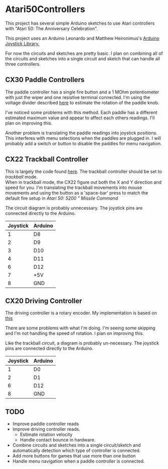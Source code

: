 # Atari50Controllers
This project has several simple Arduino sketches to use Atari controllers 
with "Atari 50: The Anniversary Celebration".

This project uses an Arduino Leonardo and Matthew Heironimus's 
[Arduino Joystick Library.](https://github.com/MHeironimus/ArduinoJoystickLibrary/tree/version-2.0)

For now the circuits and sketches are pretty basic. I plan on combining 
all of the circuits and sketches into a single circuit and sketch that 
can handle all three controllers. 

## CX30 Paddle Controllers
The paddle controller has a single fire button and a 1 MOhm potentiometer 
with just the wiper and one resistive terminal connected.  I'm using the 
voltage divider described
[here](https://www.circuitbasics.com/arduino-ohm-meter/) to estimate the 
rotation of the paddle knob.

I've noticed some problems with this method.  Each paddle has a different 
estimated maximum value and appear to affect each others readings.  I'll
plan on improving this.

Another problem is translating the paddle readings into joystick 
positions.  This interferes with menu selections when the paddles 
are plugged in.  I will probably add a switch or button to 
disable the paddles for menu navigation. 

## CX22  Trackball Controller
This is largely the code found [here](https://jeffpiepmeier.blogspot.com/2016/08/vintage-atari-cx22-trak-ball-with-usb.html). The trackball controller should be set to _trackball_ mode.  
When in trackball mode, the CX22 figure out both the X and Y direction 
and speed for you.  I'm translating the trackball movements into 
mouse movements and using the button as a 'space-bar' press to match
the default fire setup in _Atari 50: 5200 " Missile Command_

The circuit diagram is probably unnecessary.  The joystick pins 
are connected directly to the Arduino.

|  Joystick | Arduino |
| --------- | ------- |
|   1       | D8      |
|   2       | D9      |
|   3       | D10     |
|   4       | D11     |
|   6       | D12     |
|   7       | +5V     |
|   8       | GND     |

## CX20  Driving Controller
The driving controller is a rotary encoder.  My implementation is based on
[this](https://howtomechatronics.com/tutorials/arduino/rotary-encoder-works-use-arduino/)

There are some problems with what I'm doing.  I'm seeing some skipping 
and I'm not handling the speed of rotation.  I plan on improving this.

Like the trackball circuit, a diagram is probably un-necessary.  The joystick pins 
are connected directly to the Arduino.

|  Joystick | Arduino |
| --------- | ------- |
|   1       | D0      |
|   2       | D1      |
|   6       | D12     |
|   8       | GND     |


## TODO
* Improve paddle controller reads
* Improve driving controller reads.
  * Estimate rotation velocity
  * Handle contact bounce in hardware.
* Combine circuits and sketches into a single circuit/sketch 
  and automatically detection which type of controller is 
  connected.
* Add more buttons for games that use more than one button
* Handle menu navigation when a paddle controller is connected.



